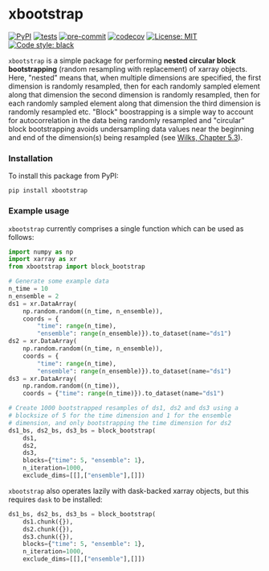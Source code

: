 # xbootstrap

[![PyPI](https://img.shields.io/pypi/v/xbootstrap)](https://pypi.org/project/xbootstrap)
[![tests](https://github.com/dougiesquire/xbootstrap/actions/workflows/tests.yml/badge.svg)](https://github.com/dougiesquire/xbootstrap/actions/workflows/tests.yml)
[![pre-commit](https://github.com/dougiesquire/xbootstrap/actions/workflows/pre-commit.yml/badge.svg)](https://github.com/dougiesquire/xbootstrap/actions/workflows/pre-commit.yml)
[![codecov](https://codecov.io/gh/dougiesquire/xbootstrap/branch/main/graph/badge.svg?token=N0XB8OZ2AE)](https://codecov.io/gh/dougiesquire/xbootstrap)
[![License: MIT](https://img.shields.io/badge/License-MIT-green.svg)](https://github.com/dougiesquire/xbootstrap/blob/master/LICENSE)
[![Code style: black](https://img.shields.io/badge/code%20style-black-000000.svg)](https://github.com/python/black)

`xbootstrap` is a simple package for performing **nested circular block bootstrapping** (random resampling with replacement) of xarray objects. Here, "nested" means that, when multiple dimensions are specified, the first dimension is randomly resampled, then for each randomly sampled element along that dimension the second dimension is randomly resampled, then for each randomly sampled element along that dimension the third dimension is randomly resampled etc. "Block" boostrapping is a simple way to account for autocorrelation in the data being randomly resampled and "circular" block bootstrapping avoids undersampling data values near the beginning and end of the dimension(s) being resampled (see [Wilks, Chapter 5.3](https://www.sciencedirect.com/science/article/pii/B9780128158234000055#s0100)).  

### Installation
To install this package from PyPI:
```
pip install xbootstrap
```

### Example usage
`xbootstrap` currently comprises a single function which can be used as follows:
```python
import numpy as np
import xarray as xr
from xbootstrap import block_bootstrap

# Generate some example data
n_time = 10
n_ensemble = 2
ds1 = xr.DataArray(
    np.random.random((n_time, n_ensemble)),
    coords = {
        "time": range(n_time), 
        "ensemble": range(n_ensemble)}).to_dataset(name="ds1")
ds2 = xr.DataArray(
    np.random.random((n_time, n_ensemble)),
    coords = {
        "time": range(n_time), 
        "ensemble": range(n_ensemble)}).to_dataset(name="ds1")
ds3 = xr.DataArray(
    np.random.random((n_time)),
    coords = {"time": range(n_time)}).to_dataset(name="ds1")

# Create 1000 bootstrapped resamples of ds1, ds2 and ds3 using a
# blocksize of 5 for the time dimension and 1 for the ensemble
# dimension, and only bootstrapping the time dimension for ds2 
ds1_bs, ds2_bs, ds3_bs = block_bootstrap(
    ds1, 
    ds2, 
    ds3, 
    blocks={"time": 5, "ensemble": 1},
    n_iteration=1000, 
    exclude_dims=[[],["ensemble"],[]])
```
`xbootstrap` also operates lazily with dask-backed xarray objects, but this requires `dask` to be installed:
```python
ds1_bs, ds2_bs, ds3_bs = block_bootstrap(
    ds1.chunk({}), 
    ds2.chunk({}), 
    ds3.chunk({}), 
    blocks={"time": 5, "ensemble": 1},
    n_iteration=1000, 
    exclude_dims=[[],["ensemble"],[]])
```
